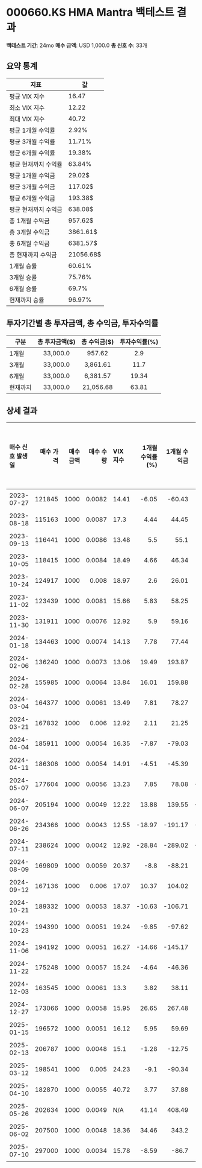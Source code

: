 # 000660.KS HMA Mantra 백테스트 결과

**백테스트 기간**: 24mo
**매수 금액**: USD 1,000.0
**총 신호 수**: 33개

## 요약 통계

| 지표 | 값 |
|------|----|
| 평균 VIX 지수 | 16.47 |
| 최소 VIX 지수 | 12.22 |
| 최대 VIX 지수 | 40.72 |
| 평균 1개월 수익률 | 2.92% |
| 평균 3개월 수익률 | 11.71% |
| 평균 6개월 수익률 | 19.38% |
| 평균 현재까지 수익률 | 63.84% |
| 평균 1개월 수익금 | 29.02$ |
| 평균 3개월 수익금 | 117.02$ |
| 평균 6개월 수익금 | 193.38$ |
| 평균 현재까지 수익금 | 638.08$ |
| 총 1개월 수익금 | 957.62$ |
| 총 3개월 수익금 | 3861.61$ |
| 총 6개월 수익금 | 6381.57$ |
| 총 현재까지 수익금 | 21056.68$ |
| 1개월 승률 | 60.61% |
| 3개월 승률 | 75.76% |
| 6개월 승률 | 69.7% |
| 현재까지 승률 | 96.97% |

## 투자기간별 총 투자금액, 총 수익금, 투자수익률

| 구분 | 총 투자금액($) | 총 수익금($) | 투자수익률(%) |
|------|:-------------:|:------------:|:-------------:|
| 1개월 | 33,000.0 | 957.62 | 2.9 |
| 3개월 | 33,000.0 | 3,861.61 | 11.7 |
| 6개월 | 33,000.0 | 6,381.57 | 19.34 |
| 현재까지 | 33,000.0 | 21,056.68 | 63.81 |

## 상세 결과

| 매수 신호 발생일   |   매수 가격 |   매수 금액 |   매수 수량 | VIX 지수   |   1개월 수익률(%) |   1개월 수익금 |   3개월 수익률(%) |   3개월 수익금 |   6개월 수익률(%) |   6개월 수익금 |   현재까지 수익률(%) |   현재까지 수익금 |   벤치마크 1개월(%) |   벤치마크 3개월(%) |   벤치마크 6개월(%) | 신호 타당성 평가   |
|:------------|--------:|--------:|--------:|:---------|-------------:|----------:|-------------:|----------:|-------------:|----------:|--------------:|-----------:|--------------:|--------------:|--------------:|:------------|
| 2023-07-27  |  121845 |    1000 |  0.0082 | 14.41    |        -6.05 |    -60.43 |         3.09 |     30.84 |        14.08 |    140.71 |        122.82 |    1227.17 |         -2.9  |         -7.73 |          7.21 | 우수          |
| 2023-08-18  |  115163 |    1000 |  0.0087 | 17.3     |         4.44 |     44.45 |        13.17 |    131.99 |        27.47 |    275.27 |        135.75 |    1360.13 |          1.84 |          3.17 |         14.44 | 우수          |
| 2023-09-13  |  116441 |    1000 |  0.0086 | 13.48    |         5.5  |     55.1  |        10.83 |    108.48 |        41.25 |    413.1  |        133.17 |    1333.51 |         -3.13 |          3.95 |         14.56 | 우수          |
| 2023-10-05  |  118415 |    1000 |  0.0084 | 18.49    |         4.66 |     46.34 |        14.05 |    139.78 |        55.58 |    552.85 |        129.28 |    1285.92 |          2.35 |         10.49 |         22.25 | 우수          |
| 2023-10-24  |  124917 |    1000 |  0.008  | 18.97    |         2.6  |     26.01 |        12.7  |    126.92 |        37.19 |    371.66 |        117.34 |    1172.67 |          7.27 |         14.19 |         16.94 | 우수          |
| 2023-11-02  |  123439 |    1000 |  0.0081 | 15.66    |         5.83 |     58.25 |         7.73 |     77.3  |        39.55 |    395.48 |        119.95 |    1199.29 |          6.41 |         12.23 |         16.63 | 우수          |
| 2023-11-30  |  131911 |    1000 |  0.0076 | 12.92    |         5.9  |     59.16 |        18.25 |    182.96 |        51.81 |    519.37 |        105.82 |    1060.87 |          4.42 |         10.99 |         16.16 | 우수          |
| 2024-01-18  |  134463 |    1000 |  0.0074 | 14.13    |         7.78 |     77.44 |        31.42 |    312.66 |        71.57 |    712.17 |        101.91 |    1014.07 |          4.7  |          5.05 |         18.54 | 우수          |
| 2024-02-06  |  136240 |    1000 |  0.0073 | 13.06    |        19.49 |    193.87 |        25.72 |    255.75 |        25.87 |    257.34 |         99.28 |     987.39 |          4.1  |          4.57 |          7.92 | 우수          |
| 2024-02-28  |  155985 |    1000 |  0.0064 | 13.84    |        16.01 |    159.88 |        28.38 |    283.29 |        14    |    139.8  |         74.05 |     739.29 |          3.64 |          4.66 |         10.79 | 양호          |
| 2024-03-04  |  164377 |    1000 |  0.0061 | 13.49    |         7.81 |     78.27 |        13.82 |    138.59 |         4.63 |     46.42 |         65.17 |     653.45 |          1.57 |          2.86 |         10.08 | 보통          |
| 2024-03-21  |  167832 |    1000 |  0.006  | 12.92    |         2.11 |     21.25 |        37.58 |    378.44 |        -3.95 |    -39.83 |         61.77 |     622.01 |         -5.23 |          4.68 |          7.5  | 불량          |
| 2024-04-04  |  185911 |    1000 |  0.0054 | 16.35    |        -7.87 |    -79.03 |        25.69 |    257.92 |        -6.86 |    -68.82 |         46.04 |     462.18 |         -0.38 |          7.57 |         10.91 | 불량          |
| 2024-04-11  |  186306 |    1000 |  0.0054 | 14.91    |        -4.51 |    -45.39 |        27.02 |    271.82 |        -5.24 |    -52.75 |         45.73 |     460.05 |          0.45 |          8.36 |         10.62 | 불량          |
| 2024-05-07  |  177604 |    1000 |  0.0056 | 13.23    |         7.85 |     78.08 |       -12.97 |   -129.04 |         1.74 |     17.36 |         52.87 |     525.82 |          3.19 |         -0.03 |         10.43 | 보통          |
| 2024-06-07  |  205194 |    1000 |  0.0049 | 12.22    |        13.88 |    139.55 |       -23.08 |   -232.09 |       -18.8  |   -189.01 |         32.31 |     324.9  |          4.12 |          2.93 |         13.83 | 불량          |
| 2024-06-26  |  234366 |    1000 |  0.0043 | 12.55    |       -18.97 |   -191.17 |       -30.93 |   -311.66 |       -28.23 |   -284.49 |         15.84 |     159.68 |         -0.34 |          4.66 |          9.06 | 불량          |
| 2024-07-11  |  238624 |    1000 |  0.0042 | 12.92    |       -28.84 |   -289.02 |       -26.02 |   -260.76 |       -18.95 |   -189.95 |         13.78 |     138.08 |         -4.3  |          3.72 |          5.81 | 불량          |
| 2024-08-09  |  169809 |    1000 |  0.0059 | 20.37    |        -8.8  |    -88.21 |        14.36 |    143.86 |        16.11 |    161.41 |         59.89 |     599.98 |          1.2  |         11.77 |         13.42 | 양호          |
| 2024-09-12  |  167136 |    1000 |  0.006  | 17.07    |        10.37 |    104.02 |         1.95 |     19.52 |        12.16 |    121.95 |         62.44 |     626.19 |          3.92 |          8.73 |         -0.42 | 우수          |
| 2024-10-21  |  189332 |    1000 |  0.0053 | 18.37    |       -10.63 |   -106.71 |        12.36 |    124.05 |        -7.74 |    -77.63 |         43.4  |     435.49 |          1.08 |          2.44 |         -9.76 | 양호          |
| 2024-10-23  |  194390 |    1000 |  0.0051 | 19.24    |        -9.85 |    -97.62 |        11.22 |    111.28 |        -9.32 |    -92.35 |         39.67 |     393.26 |          2.97 |          4.34 |        -11.03 | 양호          |
| 2024-11-06  |  194192 |    1000 |  0.0051 | 16.27    |       -14.66 |   -145.17 |        -2.4  |    -23.77 |        -4.39 |    -43.49 |         39.81 |     394.27 |          2.72 |          1.84 |         -4.7  | 양호          |
| 2024-11-22  |  175248 |    1000 |  0.0057 | 15.24    |        -4.64 |    -46.36 |        19.98 |    199.56 |        14.2  |    141.87 |         54.92 |     548.63 |         -0.64 |          2.48 |         -2.09 | 우수          |
| 2024-12-03  |  163545 |    1000 |  0.0061 | 13.3     |         3.82 |     38.11 |        16.09 |    160.5  |        25.04 |    249.82 |         66.01 |     658.52 |         -3    |         -3.31 |         -2.28 | 우수          |
| 2024-12-27  |  173066 |    1000 |  0.0058 | 15.95    |        26.65 |    267.48 |        19.39 |    194.65 |        65.25 |    655.01 |         56.88 |     570.91 |          2.18 |         -4.65 |          2.03 | 우수          |
| 2025-01-15  |  196572 |    1000 |  0.0051 | 16.12    |         5.95 |     59.69 |        -8.29 |    -83.12 |        52.62 |    527.48 |         38.12 |     382.13 |          2.77 |         -9.3  |          5.36 | 우수          |
| 2025-02-13  |  206787 |    1000 |  0.0048 | 15.1     |        -1.28 |    -12.75 |        -0.56 |     -5.56 |        31.29 |    310.62 |         31.29 |     310.62 |         -7.79 |         -3.64 |          2.43 | 우수          |
| 2025-03-12  |  198541 |    1000 |  0.005  | 24.23    |        -9.1  |    -90.34 |        16.1  |    159.79 |        36.75 |    364.79 |         36.75 |     364.79 |         -4.21 |          7.85 |         11.87 | 우수          |
| 2025-04-10  |  182870 |    1000 |  0.0055 | 40.72    |         3.77 |     37.88 |        53.66 |    539.72 |        48.47 |    487.47 |         48.47 |     487.47 |          7.44 |         18.89 |         18.9  | 우수          |
| 2025-05-26  |  202634 |    1000 |  0.0049 | N/A      |        41.14 |    408.49 |        33.99 |    337.44 |        33.99 |    337.44 |         33.99 |     337.44 |          4.99 |          7.94 |          7.94 | 우수          |
| 2025-06-02  |  207500 |    1000 |  0.0048 | 18.36    |        34.46 |    343.2  |        30.84 |    307.2  |        30.84 |    307.2  |         30.84 |     307.2  |          4.91 |          5.52 |          5.52 | 우수          |
| 2025-07-10  |  297000 |    1000 |  0.0034 | 15.78    |        -8.59 |    -86.7  |        -8.59 |    -86.7  |        -8.59 |    -86.7  |         -8.59 |     -86.7  |         -0.27 |         -0.27 |         -0.27 | 불량          |